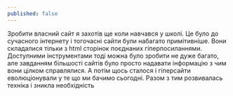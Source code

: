 ```yaml
---
published: false
---
```

Зробити власний сайт я захотів ще коли навчався у школі. Це було до сучасного інтернету і тогочасні сайти були набагато примітивніше. Вони складалися тільки з html сторінок поєднаних гіперпосиланнями. Доступними інструментами тоді можна було зробити не дуже багато, але завданням більшості сайтів було просто надавати інформацію з чим вони цілком справлялися. А потім щось сталося і гіперсайти еволюціонували у те що ми бачимо сьогодні. Разом з тим розвивалась техніка і зникла необхідність 
